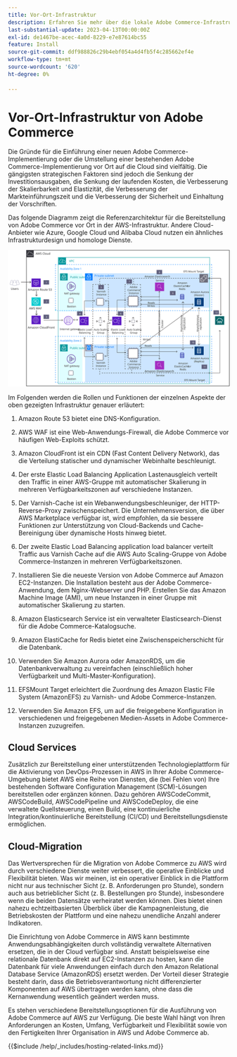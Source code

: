 ```yaml
---
title: Vor-Ort-Infrastruktur
description: Erfahren Sie mehr über die lokale Adobe Commerce-Infrastruktur und Cloud-Services von Drittanbietern.
last-substantial-update: 2023-04-13T00:00:00Z
exl-id: de1467be-acec-4a0d-8229-e7e87614bc55
feature: Install
source-git-commit: ddf988826c29b4ebf054a4d4fb5f4c285662ef4e
workflow-type: tm+mt
source-wordcount: '620'
ht-degree: 0%

---
```


# Vor-Ort-Infrastruktur von Adobe Commerce

Die Gründe für die Einführung einer neuen Adobe Commerce-Implementierung oder die Umstellung einer bestehenden Adobe Commerce-Implementierung vor Ort auf die Cloud sind vielfältig. Die gängigsten strategischen Faktoren sind jedoch die Senkung der Investitionsausgaben, die Senkung der laufenden Kosten, die Verbesserung der Skalierbarkeit und Elastizität, die Verbesserung der Markteinführungszeit und die Verbesserung der Sicherheit und Einhaltung der Vorschriften.

Das folgende Diagramm zeigt die Referenzarchitektur für die Bereitstellung von Adobe Commerce vor Ort in der AWS-Infrastruktur. Andere Cloud-Anbieter wie Azure, Google Cloud und Alibaba Cloud nutzen ein ähnliches Infrastrukturdesign und homologe Dienste.

![Abbildung der Self-Hosting-Adobe Commerce-Infrastruktur in Cloud-Services von Drittanbietern](/help/assets/playbooks/on-premises-infrastructure.svg)

Im Folgenden werden die Rollen und Funktionen der einzelnen Aspekte der oben gezeigten Infrastruktur genauer erläutert:

1. Amazon Route 53 bietet eine DNS-Konfiguration.

1. AWS WAF ist eine Web-Anwendungs-Firewall, die Adobe Commerce vor häufigen Web-Exploits schützt.

1. Amazon CloudFront ist ein CDN (Fast Content Delivery Network), das die Verteilung statischer und dynamischer Webinhalte beschleunigt.

1. Der erste Elastic Load Balancing Application Lastenausgleich verteilt den Traffic in einer AWS-Gruppe mit automatischer Skalierung in mehreren Verfügbarkeitszonen auf verschiedene Instanzen.

1. Der Varnish-Cache ist ein Webanwendungsbeschleuniger, der HTTP-Reverse-Proxy zwischenspeichert. Die Unternehmensversion, die über AWS Marketplace verfügbar ist, wird empfohlen, da sie bessere Funktionen zur Unterstützung von Cloud-Backends und Cache-Bereinigung über dynamische Hosts hinweg bietet.

1. Der zweite Elastic Load Balancing application load balancer verteilt Traffic aus Varnish Cache auf die AWS Auto Scaling-Gruppe von Adobe Commerce-Instanzen in mehreren Verfügbarkeitszonen.

1. Installieren Sie die neueste Version von Adobe Commerce auf Amazon EC2-Instanzen. Die Installation besteht aus der Adobe Commerce-Anwendung, dem Nginx-Webserver und PHP. Erstellen Sie das Amazon Machine Image (AMI), um neue Instanzen in einer Gruppe mit automatischer Skalierung zu starten.

1. Amazon Elasticsearch Service ist ein verwalteter Elasticsearch-Dienst für die Adobe Commerce-Katalogsuche.

1. Amazon ElastiCache for Redis bietet eine Zwischenspeicherschicht für die Datenbank.

1. Verwenden Sie Amazon Aurora oder AmazonRDS, um die Datenbankverwaltung zu vereinfachen (einschließlich hoher Verfügbarkeit und Multi-Master-Konfiguration).

1. EFSMount Target erleichtert die Zuordnung des Amazon Elastic File System (AmazonEFS) zu Varnish- und Adobe Commerce-Instanzen.

1. Verwenden Sie Amazon EFS, um auf die freigegebene Konfiguration in verschiedenen und freigegebenen Medien-Assets in Adobe Commerce-Instanzen zuzugreifen.

## Cloud Services

Zusätzlich zur Bereitstellung einer unterstützenden Technologieplattform für die Aktivierung von DevOps-Prozessen in AWS in Ihrer Adobe Commerce-Umgebung bietet AWS eine Reihe von Diensten, die (bei Fehlen von) Ihre bestehenden Software Configuration Management (SCM)-Lösungen bereitstellen oder ergänzen können. Dazu gehören AWSCodeCommit, AWSCodeBuild, AWSCodePipeline und AWSCodeDeploy, die eine verwaltete Quellsteuerung, einen Build, eine kontinuierliche Integration/kontinuierliche Bereitstellung (CI/CD) und Bereitstellungsdienste ermöglichen.

## Cloud-Migration

Das Wertversprechen für die Migration von Adobe Commerce zu AWS wird durch verschiedene Dienste weiter verbessert, die operative Einblicke und Flexibilität bieten. Was wir meinen, ist ein operativer Einblick in die Plattform nicht nur aus technischer Sicht (z. B. Anforderungen pro Stunde), sondern auch aus betrieblicher Sicht (z. B. Bestellungen pro Stunde), insbesondere wenn die beiden Datensätze verheiratet werden können. Dies bietet einen nahezu echtzeitbasierten Überblick über die Kampagnenleistung, die Betriebskosten der Plattform und eine nahezu unendliche Anzahl anderer Indikatoren.

Die Einrichtung von Adobe Commerce in AWS kann bestimmte Anwendungsabhängigkeiten durch vollständig verwaltete Alternativen ersetzen, die in der Cloud verfügbar sind. Anstatt beispielsweise eine relationale Datenbank direkt auf EC2-Instanzen zu hosten, kann die Datenbank für viele Anwendungen einfach durch den Amazon Relational Database Service (AmazonRDS) ersetzt werden. Der Vorteil dieser Strategie besteht darin, dass die Betriebsverantwortung nicht differenzierter Komponenten auf AWS übertragen werden kann, ohne dass die Kernanwendung wesentlich geändert werden muss.

Es stehen verschiedene Bereitstellungsoptionen für die Ausführung von Adobe Commerce auf AWS zur Verfügung. Die beste Wahl hängt von Ihren Anforderungen an Kosten, Umfang, Verfügbarkeit und Flexibilität sowie von den Fertigkeiten Ihrer Organisation in AWS und Adobe Commerce ab.

{{$include /help/_includes/hosting-related-links.md}}

